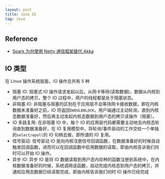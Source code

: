 ```yaml
---
layout: post
title: Java IO
tag: Java
---
```


## Reference
* [Spark 为何使用 Netty 通信框架替代 Akka](https://blog.csdn.net/psiitoy/article/details/77530886)

## IO 类型
在 Linux 操作系统层面，IO 操作总共有 5 种
* 阻塞 IO: 阻塞式 IO 操作请求发起以后，从网卡等待(读取数据)，数据从内核到用户态的拷贝，整个 IO 过程中，用户的线程都是处于阻塞状态。
* 非阻塞 IO: 非阻塞与阻塞的区别在于应用层不会等待网卡接收数据，即在内核数据未准备好之前，IO 将返回`EWOULDBLOCK`，用户端通过主动轮询，直到内核态数据准备好，然后再主动发起内核态数据到用户态的拷贝读操作（阻塞）。
* IO 多路复用: 在非阻塞 IO 中，每个 IO 的应用层代码都需要主动地去内核态轮询直到数据准备好，在 IO 复用模型中，将轮询/事件驱动的工作交给一个单独的`select/epoll`的 IO 句柄去做，即所谓的 IO 复用。
* 信号驱动: 信号驱动 IO 是向内核注册信号回调函数，在数据准备好的时候自动触发回调函数，进而可以在回调函数中启用数据的读取，即由内核告诉我们何时可以开始 IO 操作。
* 异步 IO: 异步 IO 是将 IO 数据读取到用户态内存种的函数注册到系统中，在内核数据准备好的时候，系统调用该函数，自动完成内核态到用户态的拷贝，并通知应用态数据已经读取完成，即由内核告诉我们何时 IO 操作已经完成
